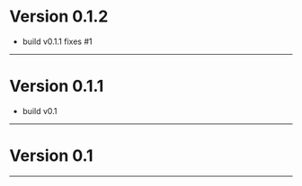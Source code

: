 # Version 0.1.2
 - build v0.1.1 fixes #1

----------

# Version 0.1.1
 - build v0.1

----------

# Version 0.1

----------


